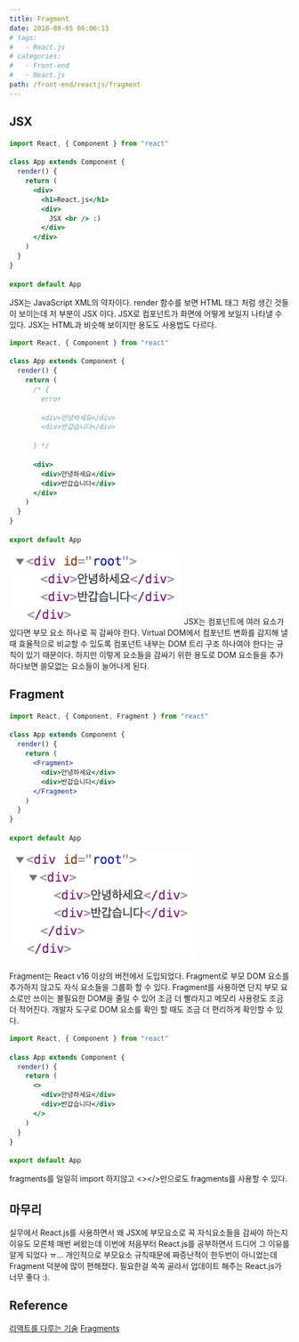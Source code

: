 ```yaml
---
title: Fragment
date: 2018-08-05 06:06:13
# tags:
#   - React.js
# categories:
#   - Front-end
#   - React.js
path: /front-end/reactjs/fragment
---
```


## JSX

```jsx
import React, { Component } from "react"

class App extends Component {
  render() {
    return (
      <div>
        <h1>React.js</h1>
        <div>
          JSX <br /> :)
        </div>
      </div>
    )
  }
}

export default App
```

JSX는 JavaScript XML의 약자이다. render 함수를 보면 HTML 태그 처럼 생긴 것들이 보이는데 저 부분이 JSX 이다. JSX로 컴포넌트가 화면에 어떻게 보일지 나타낼 수 있다. JSX는 HTML과 비슷해 보이지만 용도도 사용법도 다르다.

```jsx
import React, { Component } from "react"

class App extends Component {
  render() {
    return (
      /* {
        error

        <div>안녕하세요</div>
        <div>반갑습니다</div>

      } */

      <div>
        <div>안녕하세요</div>
        <div>반갑습니다</div>
      </div>
    )
  }
}

export default App
```

![실행결과](../images/frontend/reactjs-fragment-1.png)
JSX는 컴포넌트에 여러 요소가 있다면 부모 요소 하나로 꼭 감싸야 한다. Virtual DOM에서 컴포넌트 변화를 감지해 낼 때 효율적으로 비교할 수 있도록 컴포넌트 내부는 DOM 트리 구조 하나여야 한다는 규칙이 있기 때문이다.
하지만 이렇게 요소들을 감싸기 위한 용도로 DOM 요소들을 추가하다보면 쓸모없는 요소들이 늘어나게 된다.

## Fragment

```jsx
import React, { Component, Fragment } from "react"

class App extends Component {
  render() {
    return (
      <Fragment>
        <div>안녕하세요</div>
        <div>반갑습니다</div>
      </Fragment>
    )
  }
}

export default App
```

![실행결과](../images/frontend/reactjs-fragment-2.png)

Fragment는 React v16 이상의 버전에서 도입되었다. Fragment로 부모 DOM 요소를 추가하지 않고도 자식 요소들을 그룹화 할 수 있다.
Fragment를 사용하면 단지 부모 요소로만 쓰이는 불필요한 DOM을 줄일 수 있어 조금 더 빨라지고 메모리 사용량도 조금 더 적어진다. 개발자 도구로 DOM 요소를 확인 할 때도 조금 더 편리하게 확인할 수 있다.

```jsx
import React, { Component } from "react"

class App extends Component {
  render() {
    return (
      <>
        <div>안녕하세요</div>
        <div>반갑습니다</div>
      </>
    )
  }
}

export default App
```

fragments를 일일히 import 하지않고 <></>만으로도 fragments를 사용할 수 있다.

## 마무리

실무에서 React.js를 사용하면서 왜 JSX에 부모요소로 꼭 자식요소들을 감싸야 하는지 이유도 모른체 매번 써왔는데 이번에 처음부터 React.js를 공부하면서 드디어 그 이유를 알게 되었다 ㅠ...
개인적으로 부모요소 규칙때문에 짜증난적이 한두번이 아니었는데 Fragment 덕분에 많이 편해졌다. 필요한걸 쏙쏙 골라서 업데이트 해주는 React.js가 너무 좋다 :).

## Reference

[리액트를 다루는 기술](http://www.kyobobook.co.kr/product/detailViewKor.laf?ejkGb=KOR&mallGb=KOR&barcode=9791160505238&orderClick=LAG&Kc=)
[Fragments](https://reactjs.org/docs/fragments.html)
